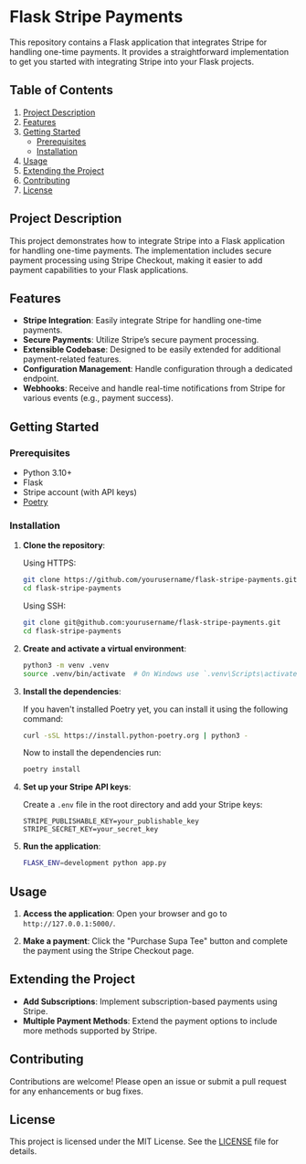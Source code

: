 # Flask Stripe Payments

This repository contains a Flask application that integrates Stripe for handling one-time payments. It provides a straightforward implementation to get you started with integrating Stripe into your Flask projects.

## Table of Contents

1. [Project Description](#project-description)
2. [Features](#features)
3. [Getting Started](#getting-started)
    - [Prerequisites](#prerequisites)
    - [Installation](#installation)
4. [Usage](#usage)
5. [Extending the Project](#extending-the-project)
6. [Contributing](#contributing)
7. [License](#license)

## Project Description

This project demonstrates how to integrate Stripe into a Flask application for handling one-time payments. The implementation includes secure payment processing using Stripe Checkout, making it easier to add payment capabilities to your Flask applications.

## Features

- **Stripe Integration**: Easily integrate Stripe for handling one-time payments.
- **Secure Payments**: Utilize Stripe’s secure payment processing.
- **Extensible Codebase**: Designed to be easily extended for additional payment-related features.
- **Configuration Management**: Handle configuration through a dedicated endpoint.
- **Webhooks**: Receive and handle real-time notifications from Stripe for various events (e.g., payment success).

## Getting Started

### Prerequisites

- Python 3.10+
- Flask
- Stripe account (with API keys)
- [Poetry](https://python-poetry.org/)

### Installation

1. **Clone the repository**:

    Using HTTPS:
    ```bash
    git clone https://github.com/yourusername/flask-stripe-payments.git
    cd flask-stripe-payments
    ```

    Using SSH:
    ```bash
    git clone git@github.com:yourusername/flask-stripe-payments.git
    cd flask-stripe-payments
    ```

2. **Create and activate a virtual environment**:

    ```bash
    python3 -m venv .venv
    source .venv/bin/activate  # On Windows use `.venv\Scripts\activate`
    ```

3. **Install the dependencies**:
    
    If you haven't installed Poetry yet, you can install it using the following command:
    ```bash
    curl -sSL https://install.python-poetry.org | python3 -
    ```
    Now to install the dependencies run:

    ```bash
    poetry install
    ```    

4. **Set up your Stripe API keys**:

    Create a `.env` file in the root directory and add your Stripe keys:

    ```env
    STRIPE_PUBLISHABLE_KEY=your_publishable_key
    STRIPE_SECRET_KEY=your_secret_key
    ```

5. **Run the application**:

    ```bash
    FLASK_ENV=development python app.py
    ```

## Usage

1. **Access the application**: Open your browser and go to `http://127.0.0.1:5000/`.

2. **Make a payment**: Click the "Purchase Supa Tee" button and complete the payment using the Stripe Checkout page.

## Extending the Project

- **Add Subscriptions**: Implement subscription-based payments using Stripe.
- **Multiple Payment Methods**: Extend the payment options to include more methods supported by Stripe.

## Contributing

Contributions are welcome! Please open an issue or submit a pull request for any enhancements or bug fixes.

## License

This project is licensed under the MIT License. See the [LICENSE](LICENSE) file for details.


